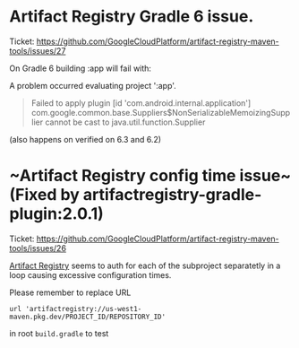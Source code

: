# Artifact Registry Gradle 6 issue.
Ticket: https://github.com/GoogleCloudPlatform/artifact-registry-maven-tools/issues/27

On Gradle 6 building :app will fail with:

A problem occurred evaluating project ':app'.
> Failed to apply plugin [id 'com.android.internal.application']
   > com.google.common.base.Suppliers$NonSerializableMemoizingSupplier cannot be cast to java.util.function.Supplier

(also happens on verified on 6.3 and 6.2)

# ~Artifact Registry config time issue~ (Fixed by artifactregistry-gradle-plugin:2.0.1)
Ticket: https://github.com/GoogleCloudPlatform/artifact-registry-maven-tools/issues/26

[Artifact Registry](https://github.com/GoogleCloudPlatform/artifact-registry-maven-tools) seems to auth for each of the subproject separatetly in a loop causing excessive configuration times.

Please remember to replace URL
```
url 'artifactregistry://us-west1-maven.pkg.dev/PROJECT_ID/REPOSITORY_ID'
```
in root `build.gradle` to test